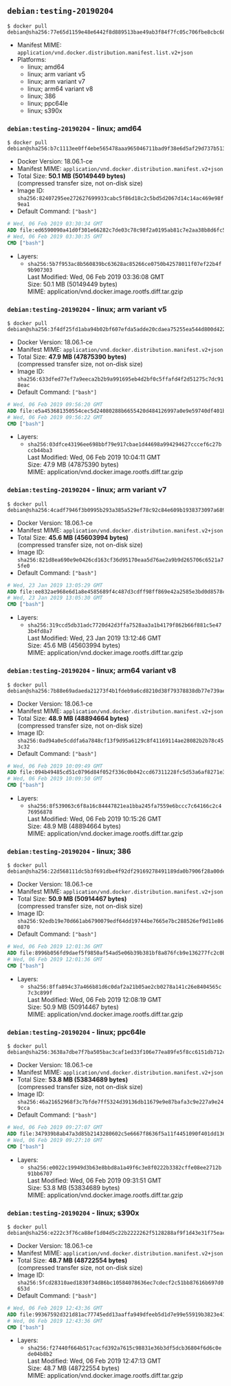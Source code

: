 ## `debian:testing-20190204`

```console
$ docker pull debian@sha256:77e65d1159e48e6442f8d889513bae49ab3f84f7fc05c706fbe8cbc68208ef11
```

-	Manifest MIME: `application/vnd.docker.distribution.manifest.list.v2+json`
-	Platforms:
	-	linux; amd64
	-	linux; arm variant v5
	-	linux; arm variant v7
	-	linux; arm64 variant v8
	-	linux; 386
	-	linux; ppc64le
	-	linux; s390x

### `debian:testing-20190204` - linux; amd64

```console
$ docker pull debian@sha256:b7c1113ee0ff4ebe565478aaa965046711bad9f38e6d5af29d737b5132bb7893
```

-	Docker Version: 18.06.1-ce
-	Manifest MIME: `application/vnd.docker.distribution.manifest.v2+json`
-	Total Size: **50.1 MB (50149449 bytes)**  
	(compressed transfer size, not on-disk size)
-	Image ID: `sha256:82407295ee272627699933cabc5f86d18c2c5bd5d2067d14c14ac469e98f9ea1`
-	Default Command: `["bash"]`

```dockerfile
# Wed, 06 Feb 2019 03:30:34 GMT
ADD file:ed6590090a41d0f301e66282c7de03c78c98f2a0195ab81c7e2aa38b8d6fc530 in / 
# Wed, 06 Feb 2019 03:30:35 GMT
CMD ["bash"]
```

-	Layers:
	-	`sha256:5b7f953ac8b560839bc63628ac85266ce0750b42578011f07ef22b4f9b907303`  
		Last Modified: Wed, 06 Feb 2019 03:36:08 GMT  
		Size: 50.1 MB (50149449 bytes)  
		MIME: application/vnd.docker.image.rootfs.diff.tar.gzip

### `debian:testing-20190204` - linux; arm variant v5

```console
$ docker pull debian@sha256:3f4df25fd1aba94b02bf607efda5adde20cdaea75255ea544d800d42273b9660
```

-	Docker Version: 18.06.1-ce
-	Manifest MIME: `application/vnd.docker.distribution.manifest.v2+json`
-	Total Size: **47.9 MB (47875390 bytes)**  
	(compressed transfer size, not on-disk size)
-	Image ID: `sha256:633dfed77ef7a9eeca2b2b9a991695eb4d2bf0c5ffafd4f2d51275c7dc918eac`
-	Default Command: `["bash"]`

```dockerfile
# Wed, 06 Feb 2019 09:56:20 GMT
ADD file:e5a453681350554cec5d24080288b6655420d484126997a0e9e59740df401bd3 in / 
# Wed, 06 Feb 2019 09:56:22 GMT
CMD ["bash"]
```

-	Layers:
	-	`sha256:03dfce43196ee698bbf79e917cbae1d44698a994294627cccef6c27bccb44ba3`  
		Last Modified: Wed, 06 Feb 2019 10:04:11 GMT  
		Size: 47.9 MB (47875390 bytes)  
		MIME: application/vnd.docker.image.rootfs.diff.tar.gzip

### `debian:testing-20190204` - linux; arm variant v7

```console
$ docker pull debian@sha256:4cadf7946f3b0995b293a385a529ef78c92c84e609b1938373097a68952f7c99
```

-	Docker Version: 18.06.1-ce
-	Manifest MIME: `application/vnd.docker.distribution.manifest.v2+json`
-	Total Size: **45.6 MB (45603994 bytes)**  
	(compressed transfer size, not on-disk size)
-	Image ID: `sha256:821d8ea690e9e0426cd163cf36d95170eaa5d76ae2a9b9d265706c6521a75fe0`
-	Default Command: `["bash"]`

```dockerfile
# Wed, 23 Jan 2019 13:05:29 GMT
ADD file:ee832ae968e6d1a8e4585689f4c487d3cdff98ff869e42a2585e3bd0d8578cbe in / 
# Wed, 23 Jan 2019 13:05:30 GMT
CMD ["bash"]
```

-	Layers:
	-	`sha256:319ccd5db31adc7720d42d3ffa7528aa3a1b4179f862b66f881c5e473b4fd8a7`  
		Last Modified: Wed, 23 Jan 2019 13:12:46 GMT  
		Size: 45.6 MB (45603994 bytes)  
		MIME: application/vnd.docker.image.rootfs.diff.tar.gzip

### `debian:testing-20190204` - linux; arm64 variant v8

```console
$ docker pull debian@sha256:7b88e69adaeda21273f4b1fdeb9a6cd8210d38f79378838db77e739ae977780f
```

-	Docker Version: 18.06.1-ce
-	Manifest MIME: `application/vnd.docker.distribution.manifest.v2+json`
-	Total Size: **48.9 MB (48894664 bytes)**  
	(compressed transfer size, not on-disk size)
-	Image ID: `sha256:0ad94a0e5cddfa6a7848cf13f9d95a6129c8f41169114ae28082b2b78c453c32`
-	Default Command: `["bash"]`

```dockerfile
# Wed, 06 Feb 2019 10:09:49 GMT
ADD file:094b49485cd51c0796d84f052f336c0b042ccd67311228fc5d53a6af8271e3e8 in / 
# Wed, 06 Feb 2019 10:09:50 GMT
CMD ["bash"]
```

-	Layers:
	-	`sha256:8f539063c6f8a16c84447821ea1bba245fa7559e6bccc7c64166c2c476956878`  
		Last Modified: Wed, 06 Feb 2019 10:15:26 GMT  
		Size: 48.9 MB (48894664 bytes)  
		MIME: application/vnd.docker.image.rootfs.diff.tar.gzip

### `debian:testing-20190204` - linux; 386

```console
$ docker pull debian@sha256:22d568111dc5b3f691dbe4f92df29169278491189da0b7906f28a00de1a9306a
```

-	Docker Version: 18.06.1-ce
-	Manifest MIME: `application/vnd.docker.distribution.manifest.v2+json`
-	Total Size: **50.9 MB (50914467 bytes)**  
	(compressed transfer size, not on-disk size)
-	Image ID: `sha256:92edb19e70d661ab6790079edf64dd19744be7665e7bc288526ef9d11e860870`
-	Default Command: `["bash"]`

```dockerfile
# Wed, 06 Feb 2019 12:01:36 GMT
ADD file:8996b056fd9daef5f9850af54ad5e06b39b381bf8a876fcb9e136277fc2c0b83 in / 
# Wed, 06 Feb 2019 12:01:36 GMT
CMD ["bash"]
```

-	Layers:
	-	`sha256:8ffa894c37a466b81d6c0daf2a21b05ae2cb0278a141c26e8404565c7c3c899f`  
		Last Modified: Wed, 06 Feb 2019 12:08:19 GMT  
		Size: 50.9 MB (50914467 bytes)  
		MIME: application/vnd.docker.image.rootfs.diff.tar.gzip

### `debian:testing-20190204` - linux; ppc64le

```console
$ docker pull debian@sha256:3638a7dbe7f7ba505bac3caf1ed33f106e77ea89fe5f8cc6151db712c3184495
```

-	Docker Version: 18.06.1-ce
-	Manifest MIME: `application/vnd.docker.distribution.manifest.v2+json`
-	Total Size: **53.8 MB (53834689 bytes)**  
	(compressed transfer size, not on-disk size)
-	Image ID: `sha256:46a21652968f3c7bfde7ff5324d39136db11679e9e87bafa3c9e227a9e249cca`
-	Default Command: `["bash"]`

```dockerfile
# Wed, 06 Feb 2019 09:27:07 GMT
ADD file:347939b8ab47a3d85b2143280602c5e6667f8636f5a11f4451090f401dd13661 in / 
# Wed, 06 Feb 2019 09:27:10 GMT
CMD ["bash"]
```

-	Layers:
	-	`sha256:e0022c19949d3b63e8bbd8a1a49f6c3e8f0222b3382cffe08ee2712b91bb6707`  
		Last Modified: Wed, 06 Feb 2019 09:31:51 GMT  
		Size: 53.8 MB (53834689 bytes)  
		MIME: application/vnd.docker.image.rootfs.diff.tar.gzip

### `debian:testing-20190204` - linux; s390x

```console
$ docker pull debian@sha256:e222c3f76ca88ef1d04d5c22b2222262f5128288af9f1d43e31f75eac53a3cc1
```

-	Docker Version: 18.06.1-ce
-	Manifest MIME: `application/vnd.docker.distribution.manifest.v2+json`
-	Total Size: **48.7 MB (48722554 bytes)**  
	(compressed transfer size, not on-disk size)
-	Image ID: `sha256:5fcd28310aed1830f34d86bc10584078636ec7cdecf2c51bb87616b697d0653d`
-	Default Command: `["bash"]`

```dockerfile
# Wed, 06 Feb 2019 12:43:36 GMT
ADD file:99367592d321d81ac77745edd13aaffa949dfeeb5d1d7e99e55919b3823e41dd in / 
# Wed, 06 Feb 2019 12:43:36 GMT
CMD ["bash"]
```

-	Layers:
	-	`sha256:f27440f664b517cacfd392a7615c98831e36b3df5dcb36804f6d6c0ede04b8b2`  
		Last Modified: Wed, 06 Feb 2019 12:47:13 GMT  
		Size: 48.7 MB (48722554 bytes)  
		MIME: application/vnd.docker.image.rootfs.diff.tar.gzip
